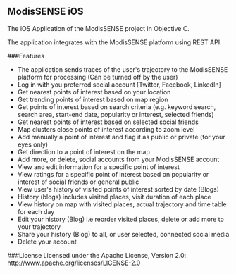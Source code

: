 ## ModisSENSE iOS
The iOS Application of the ModisSENSE project in Objective C.

The application integrates with the ModisSENSE platform using REST API.

###Features

* The application sends traces of the user's trajectory to the ModisSENSE platform for processing (Can be turned off by the user)
* Log in with you preferred social account [Twitter, Facebook, LinkedIn]
* Get nearest points of interest based on your location
* Get trending points of interest based on map region
* Get points of interest based on search criteria (e.g. keyword search, search area, start-end date, popularity or interest, selected friends)
* Get nearest points of interest based on selected social friends
* Map clusters close points of interest according to zoom level
* Add manually a point of interest and flag it as public or private (for your eyes only)
* Get direction to a point of interest on the map
* Add more, or delete, social accounts from your ModisSENSE account
* View and edit information for a specific point of interest
* View ratings for a specific point of interest based on popularity or interest of social friends or general public
* View user's history of visited points of interest sorted by date (Blogs)
* History (blogs) includes visited places, visit duration of each place
* View history on map with visited places, actual trajectory and time table for each day
* Edit your history (Blog) i.e reorder visited places, delete or add more to your trajectory
* Share your history (Blog) to all, or user selected, connected social media
* Delete your account

###License
Licensed under the Apache License, Version 2.0: http://www.apache.org/licenses/LICENSE-2.0
